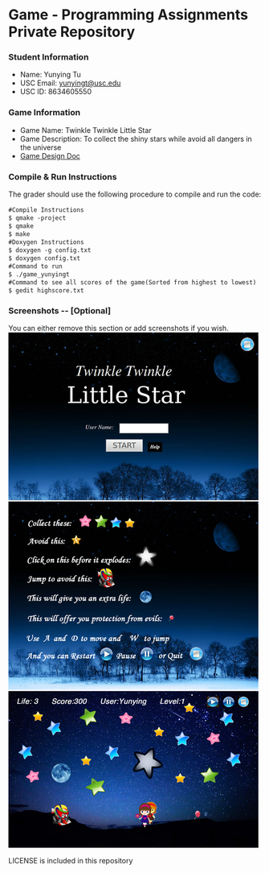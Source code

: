 # Game - Programming Assignments Private Repository
### Student Information
  + Name: Yunying Tu
  + USC Email: yunyingt@usc.edu
  + USC ID: 8634605550

### Game Information
  + Game Name: Twinkle Twinkle Little Star
  + Game Description: To collect the shiny stars while avoid all dangers in the universe
  + [Game Design Doc](GameDesignDoc.md)


### Compile & Run Instructions
The grader should use the following procedure to compile and run the code:
```shell
#Compile Instructions
$ qmake -project
$ qmake
$ make
#Doxygen Instructions
$ doxygen -g config.txt
$ doxygen config.txt
#Command to run
$ ./game_yunyingt
#Command to see all scores of the game(Sorted from highest to lowest)
$ gedit highscore.txt
```

### Screenshots -- [Optional]
You can either remove this section or add screenshots if you wish.
![Screen Shot](myGame.jpg "ScreenShow")

LICENSE is included in this repository
